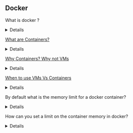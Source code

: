 ## Docker

What is docker ?

<details>

- Set of [platform as a service](https://en.wikipedia.org/wiki/Platform_as_a_service) products

- Uses [OS-level virtualization](https://en.wikipedia.org/wiki/OS-level_virtualization) to deliver software in packages called containers

- Containers are isolated from one another and bundle their own software, libraries and configuration files

- they can communicate with each other through well-defined channels

</details>


[What are Containers?](https://cloud.google.com/containers#:~:text=Containers%20give%20developers%20the%20ability,runtimes%20and%20other%20software%20libraries.)

<details>

- containers are only isolated groups of processes running on a single host, which fulfill a set of “common” features [reference-link](https://medium.com/@saschagrunert/demystifying-containers-part-i-kernel-space-2c53d6979504)

- standard unit of software 
- packages up code and all its dependencies 
- so the application runs quickly and reliably from one computing environment to another
OR

- offer a logical packaging mechanism
- applications can be abstracted from the environment in which they actually run

</details>


[Why Containers? Why not VMs]((https://cloud.google.com/containers#:~:text=Containers%20give%20developers%20the%20ability,runtimes%20and%20other%20software%20libraries.))

<details>

- containers are far more lightweight vs VMs

- they share the OS kernel, start much faster vs VMs

- use a fraction of the memory compared to booting an entire OS.

</details>

[When to use VMs Vs Containers](https://www.redhat.com/en/topics/containers/containers-vs-vms)

<details>

- House traditional, legacy, and monolothic workloads

- Provision infrastructural resources (such as networks, servers, and data)

- Run a different OS inside another OS (such as running Unix on Linux)

</details>



By default what is the memory limit for a docker container?

<details>

</details>


How can you set a limit on the container memory in docker?

<details>

</details>
